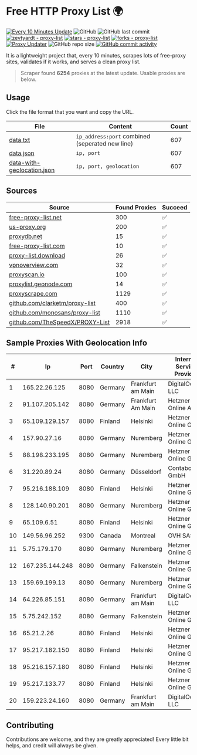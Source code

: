 
# Free HTTP Proxy List 🌍

[![Every 10 Minutes Update](https://github.com/mertguvencli/http-proxy-list/actions/workflows/main.yml/badge.svg?branch=main)](https://github.com/mertguvencli/http-proxy-list/actions/workflows/main.yml)
![GitHub](https://img.shields.io/github/license/mertguvencli/http-proxy-list)
![GitHub last commit](https://img.shields.io/github/last-commit/mertguvencli/http-proxy-list)
[![zevtyardt - proxy-list](https://img.shields.io/static/v1?label=zevtyardt&message=proxy-list&color=blue&logo=github)](https://github.com/zevtyardt/proxy-list "Go to GitHub repo")
[![stars - proxy-list](https://img.shields.io/github/stars/zevtyardt/proxy-list?style=social)](https://github.com/zevtyardt/proxy-list)
[![forks - proxy-list](https://img.shields.io/github/forks/zevtyardt/proxy-list?style=social)](https://github.com/zevtyardt/proxy-list)
[![Proxy Updater](https://github.com/zevtyardt/proxy-list/workflows/Proxy%20Updater/badge.svg)](https://github.com/zevtyardt/proxy-list/actions?query=workflow:"Proxy+Updater")
![GitHub repo size](https://img.shields.io/github/repo-size/zevtyardt/proxy-list)
[![GitHub commit activity](https://img.shields.io/github/commit-activity/m/zevtyardt/proxy-list?logo=commits)](https://github.com/zevtyardt/proxy-list/commits/main)

It is a lightweight project that, every 10 minutes, scrapes lots of free-proxy sites, validates if it works, and serves a clean proxy list.

> Scraper found **6254** proxies at the latest update. Usable proxies are below.

## Usage

Click the file format that you want and copy the URL.

|File|Content|Count|
|----|-------|-----|
|[data.txt](https://raw.githubusercontent.com/mertguvencli/http-proxy-list/main/proxy-list/data.txt)|`ip_address:port` combined (seperated new line)|607|
|[data.json](https://raw.githubusercontent.com/mertguvencli/http-proxy-list/main/proxy-list/data.json)|`ip, port`|607|
|[data-with-geolocation.json](https://raw.githubusercontent.com/mertguvencli/http-proxy-list/main/proxy-list/data-with-geolocation.json)|`ip, port, geolocation`|607|

## Sources

|Source|Found Proxies|Succeed|
|------|-------------|-------|
|[free-proxy-list.net](https://free-proxy-list.net)|300|✅|
|[us-proxy.org](https://www.us-proxy.org)|200|✅|
|[proxydb.net](http://proxydb.net)|15|✅|
|[free-proxy-list.com](https://free-proxy-list.com/?page=&port=&type%5B%5D=http&type%5B%5D=https&up_time=0&search=Search)|10|✅|
|[proxy-list.download](https://www.proxy-list.download/HTTP)|26|✅|
|[vpnoverview.com](https://vpnoverview.com/privacy/anonymous-browsing/free-proxy-servers)|32|✅|
|[proxyscan.io](https://www.proxyscan.io)|100|✅|
|[proxylist.geonode.com](https://proxylist.geonode.com/api/proxy-list?limit=300&page=1&sort_by=lastChecked&sort_type=desc&protocols=http,https)|14|✅|
|[proxyscrape.com](https://api.proxyscrape.com/v2/?request=displayproxies&protocol=http&timeout=10000&country=all&ssl=all&anonymity=all)|1129|✅|
|[github.com/clarketm/proxy-list](https://raw.githubusercontent.com/clarketm/proxy-list/master/proxy-list-raw.txt)|400|✅|
|[github.com/monosans/proxy-list](https://raw.githubusercontent.com/monosans/proxy-list/main/proxies/http.txt)|1110|✅|
|[github.com/TheSpeedX/PROXY-List](https://raw.githubusercontent.com/TheSpeedX/PROXY-List/master/http.txt)|2918|✅|


## Sample Proxies With Geolocation Info

|#|Ip|Port|Country|City|Internet Service Provider|
|-|--|----|-------|----|-------------------------|
|1|165.22.26.125|8080|Germany|Frankfurt am Main|DigitalOcean, LLC|
|2|91.107.205.142|8080|Germany|Frankfurt Am Main|Hetzner Online AG|
|3|65.109.129.157|8080|Finland|Helsinki|Hetzner Online GmbH|
|4|157.90.27.16|8080|Germany|Nuremberg|Hetzner Online GmbH|
|5|88.198.233.195|8080|Germany|Nuremberg|Hetzner Online GmbH|
|6|31.220.89.24|8080|Germany|Düsseldorf|Contabo GmbH|
|7|95.216.188.109|8080|Finland|Helsinki|Hetzner Online GmbH|
|8|128.140.90.201|8080|Germany|Nuremberg|Hetzner Online GmbH|
|9|65.109.6.51|8080|Finland|Helsinki|Hetzner Online GmbH|
|10|149.56.96.252|9300|Canada|Montreal|OVH SAS|
|11|5.75.179.170|8080|Germany|Nuremberg|Hetzner Online GmbH|
|12|167.235.144.248|8080|Germany|Falkenstein|Hetzner Online GmbH|
|13|159.69.199.13|8080|Germany|Nuremberg|Hetzner Online GmbH|
|14|64.226.85.151|8080|Germany|Frankfurt am Main|DigitalOcean, LLC|
|15|5.75.242.152|8080|Germany|Falkenstein|Hetzner Online GmbH|
|16|65.21.2.26|8080|Finland|Helsinki|Hetzner Online GmbH|
|17|95.217.182.150|8080|Finland|Helsinki|Hetzner Online GmbH|
|18|95.216.157.180|8080|Finland|Helsinki|Hetzner Online GmbH|
|19|95.217.133.77|8080|Finland|Helsinki|Hetzner Online GmbH|
|20|159.223.24.160|8080|Germany|Frankfurt am Main|DigitalOcean, LLC|



## Contributing

Contributions are welcome, and they are greatly appreciated! Every
little bit helps, and credit will always be given.

